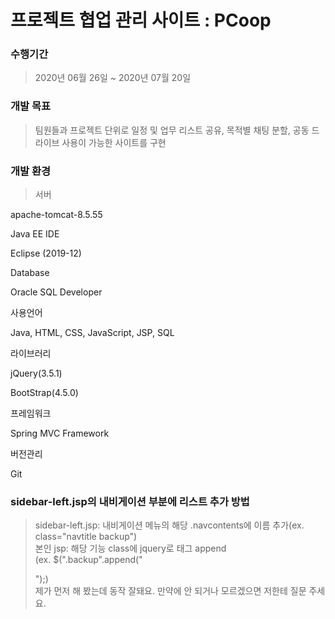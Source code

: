 # 프로젝트 협업 관리 사이트 : PCoop

### 수행기간
  > 2020년 06월 26일 ~ 2020년 07월 20일
  > 
### 개발 목표
  > 팀원들과 프로젝트 단위로 일정 및 업무 리스트 공유, 목적별 채팅 분할, 공동 드라이브 사용이 가능한 사이트를 구현
  > 
### 개발 환경

  > 서버

apache-tomcat-8.5.55

Java EE IDE

Eclipse (2019-12)

Database

Oracle SQL Developer

사용언어

Java, HTML, CSS, JavaScript, JSP, SQL

라이브러리

jQuery(3.5.1)

BootStrap(4.5.0)

프레임워크

Spring MVC Framework

버전관리

Git
### sidebar-left.jsp의 내비게이션 부분에 리스트 추가 방법
  > sidebar-left.jsp: 내비게이션 메뉴의 해당 .navcontents에 이름 추가(ex. class="navtitle backup")<br>
  > 본인 jsp: 해당 기능 class에 jquery로 태그 append<br>
  > (ex. $(".backup".append("<div></div>");)<br>
  > 제가 먼저 해 봤는데 동작 잘돼요. 만약에 안 되거나 모르겠으면 저한테 질문 주세요.
<!--stackedit_data:
eyJoaXN0b3J5IjpbLTE5MDY0Njg0MTJdfQ==
-->